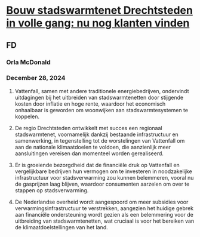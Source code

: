 # [Bouw stadswarmtenet Drechtsteden in volle gang: nu nog klanten vinden](https://advance.lexis.com/api/document?collection=news&id=urn:contentItem:6DS2-CVH3-RYCC-52VJ-00000-00&context=1519360)
## FD
### Orla McDonald
### December 28, 2024

1. Vattenfall, samen met andere traditionele energiebedrijven, ondervindt uitdagingen bij het uitbreiden van stadswarmtenetten door stijgende kosten door inflatie en hoge rente, waardoor het economisch onhaalbaar is geworden om woonwijken aan stadswarmtesystemen te koppelen.

2. De regio Drechtsteden ontwikkelt met succes een regionaal stadswarmtenet, voornamelijk dankzij bestaande infrastructuur en samenwerking, in tegenstelling tot de worstelingen van Vattenfall om aan de nationale klimaatdoelen te voldoen, die aanzienlijk meer aansluitingen vereisen dan momenteel worden gerealiseerd.

3. Er is groeiende bezorgdheid dat de financiële druk op Vattenfall en vergelijkbare bedrijven hun vermogen om te investeren in noodzakelijke infrastructuur voor stadsverwarming zou kunnen belemmeren, vooral nu de gasprijzen laag blijven, waardoor consumenten aarzelen om over te stappen op stadsverwarming.

4. De Nederlandse overheid wordt aangespoord om meer subsidies voor verwarmingsinfrastructuur te verstrekken, aangezien het huidige gebrek aan financiële ondersteuning wordt gezien als een belemmering voor de uitbreiding van stadswarmtenetten, wat cruciaal is voor het bereiken van de klimaatdoelstellingen van het land.